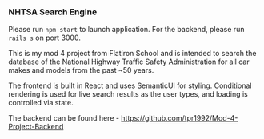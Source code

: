 ### NHTSA Search Engine

Please run `npm start` to launch application. For the backend, please run `rails s` on port 3000.

This is my mod 4 project from Flatiron School and is intended to search the database of the National Highway Traffic Safety Administration for all car makes and models from the past ~50 years.

The frontend is built in React and uses SemanticUI for styling. Conditional rendering is used for live search results as the user types, and loading is controlled via state.

The backend can be found here - https://github.com/tpr1992/Mod-4-Project-Backend
